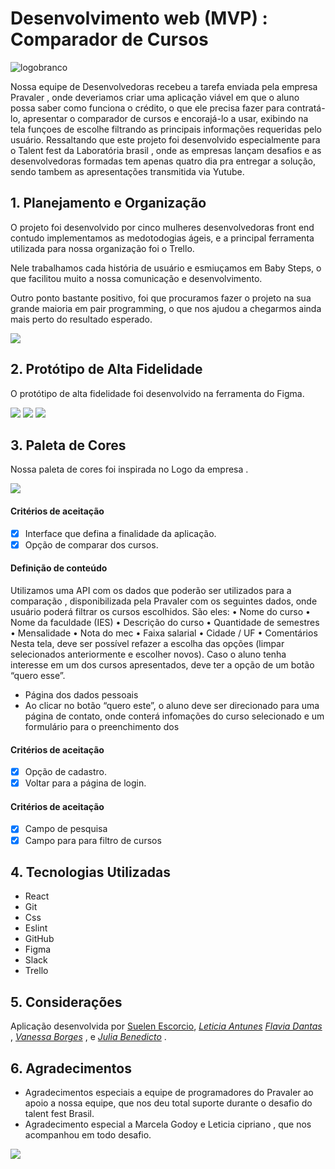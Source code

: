 # Desenvolvimento web (MVP) : Comparador de Cursos

 
![logobranco](src/assets/logo.png)


Nossa equipe de Desenvolvedoras recebeu a tarefa enviada pela empresa Pravaler , onde deveriamos criar uma aplicação viável em que  o aluno possa saber como funciona o crédito, o que ele precisa fazer para contratá-lo, apresentar
o comparador de cursos e encorajá-lo a usar, exibindo na tela funçoes de escolhe filtrando as principais informações requeridas pelo usuário. Ressaltando que este projeto foi desenvolvido especialmente para o Talent fest da Laboratória brasil , onde as empresas lançam desafios  e as desenvolvedoras  formadas tem apenas quatro dia pra entregar a solução, sendo tambem as apresentações transmitida via  Yutube.

## 1. Planejamento e Organização

O projeto foi desenvolvido por cinco mulheres desenvolvedoras front end contudo implementamos as medotodogias ágeis, e a principal ferramenta utilizada para nossa organização foi o Trello.

Nele trabalhamos cada história de usuário e esmiuçamos em Baby Steps, o que facilitou muito a nossa comunicação e desenvolvimento.

Outro ponto bastante positivo, foi que procuramos fazer o projeto na sua grande maioria em pair programming, o que nos ajudou a chegarmos ainda mais perto do resultado esperado.

![](src/assets/trello.png)

## 2. Protótipo de Alta Fidelidade

O protótipo de alta fidelidade foi desenvolvido na ferramenta do Figma.

![](src/assets/tela1.png)
![](src/assets/tela2.png)
![](src/assets/tela3.png)

## 3. Paleta de Cores

Nossa paleta de cores foi inspirada no Logo da  empresa .

![](src/assets/paletadecores.png)

#### Critérios de aceitação

- [x] Interface que defina a finalidade da aplicação.
- [x] Opção de comparar dos cursos.

#### Definição de conteúdo

 Utilizamos  uma API com os dados que poderão ser utilizados para a comparação , disponibilizada pela Pravaler com os seguintes dados, onde usuário poderá filtrar os cursos escolhidos.
São eles:
• Nome do curso
• Nome da faculdade (IES)
• Descrição do curso
• Quantidade de semestres
• Mensalidade
• Nota do mec
• Faixa salarial
• Cidade / UF
• Comentários
Nesta tela, deve ser possível refazer a escolha das opções (limpar selecionados
anteriormente e escolher novos).
Caso o aluno tenha interesse em um dos cursos apresentados, deve ter a opção de um botão
“quero esse”.
- Página dos dados pessoais
 - Ao clicar no botão “quero este”, o aluno deve ser direcionado para uma página de contato,
onde conterá infomações do curso selecionado e um formulário para o preenchimento dos

#### Critérios de aceitação

- [x] Opção de cadastro.
- [x] Voltar para a página de login.

#### Critérios de aceitação

- [x] Campo de pesquisa
- [x] Campo para para filtro de cursos

## 4. Tecnologias Utilizadas

- React
- Git
- Css
- Eslint
- GitHub
- Figma
- Slack
- Trello

## 5. Considerações

Aplicação desenvolvida por [Suelen Escorcio](https://github.com/suelenescorcio), [_Leticia Antunes_](https://github.com/leticiaantunesjpeg)  [_Flavia Dantas_](https://github.com/flavia-dantas) , [_Vanessa Borges_](https://github.com/vanessavb92) , e [_Julia Benedicto_](https://github.com/juliabb) .

## 6. Agradecimentos

- Agradecimentos especiais a equipe de programadores do Pravaler  ao apoio a nossa equipe, que nos deu total suporte durante o desafio do talent fest Brasil.
- Agradecimento especial a Marcela Godoy e Leticia cipriano , que nos acompanhou em todo desafio.

![](src/assets/tanks.png)
